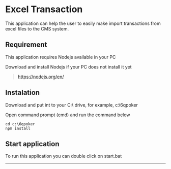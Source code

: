 # Excel Transaction

This application can help the user to easily make import transactions from excel files to the CMS system.

## Requirement

This application requires Nodejs available in your PC

Download and install Nodejs if your PC does not install it yet

> https://nodejs.org/en/

## Instalation

Download and put int to your C:\ drive, for example, c:\6qpoker

Open command prompt (cmd) and run the command below

``` 
cd c:\6qpoker
npm install
```

## Start application

To run this application you can double click on start.bat


---

